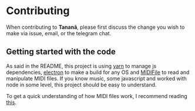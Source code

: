 # Contributing

When contributing to **Tananã**, please first discuss the change you wish to make via issue, email, or the telegram chat.

## Getting started with the code

As said in the README, this project is using [yarn](https://code.facebook.com/posts/1840075619545360) to manage js dependencies, [electron](http://electron.atom.io) to make a build for any OS and [MIDIFile](https://github.com/nfroidure/MIDIFile) to read and manipulate MIDI files. If you know music, some javascript and worked with node in some level, this project should be easy to understand.

To get a quick understanding of how MIDI files work, I recommend reading [this](http://www.petesqbsite.com/sections/express/issue18/midifilespart1.html).

